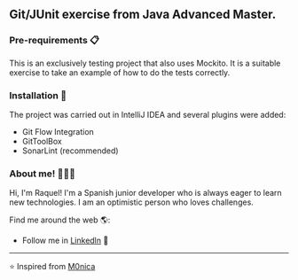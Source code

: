 ## Git/JUnit exercise from Java Advanced Master.

### Pre-requirements 📋
This is an exclusively testing project that also uses Mockito. It is a suitable exercise to take an example of how to do the tests correctly.

### Installation 🔧
The project was carried out in IntelliJ IDEA and several plugins were added:
+ Git Flow Integration
+ GitToolBox
+ SonarLint (recommended)

### About me! 👩🏾‍💻  

Hi, I'm Raquel! I'm a Spanish junior developer who is always eager to learn new technologies. I am an optimistic person who loves challenges.

Find me around the web 🌎:
- Follow me in <a href=https://www.linkedin.com/in/raquel-h-0485311a1/>Linkedln</a> 💼

---

⭐️ Inspired from [M0nica](https://github.com/M0nica)
